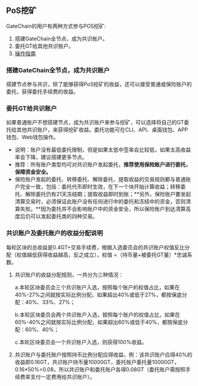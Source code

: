 ## PoS挖矿

GateChain的用户有两种方式参与POS挖矿:

1. 搭建GateChain全节点，成为共识账户。
2. 委托GT给其他共识账户。
3. [操作指南](../developers/gatechain-pos.md)

### 搭建GateChain全节点，成为共识账户
搭建节点参与共识，除了能够获得PoS挖矿的收益，还可以接受普通或保险账户的委托，获得委托手续费的收益。


### 委托GT给共识账户

如果普通账户不想搭建节点，成为共识账户来参与挖矿，可以选择将自己的GT委托给其他共识账户，来获得挖矿收益。委托功能可在CLI、API、桌面钱包、APP钱包、Web钱包操作。

* 说明：账户没有最低委托限制，但是如果太低中签率会比较低，如果太高收益率会下降，建议搭建更多节点。
* 推荐：所有账户类型均可对共识账户发起委托，**推荐使用保险账户进行委托，保障资金安全。**
* 保险账户发起的委托、转移委托、解除委托、提取收益的交易规则都与普通账户完全一致，包括：委托代币即时生效，在下一个块开始计算收益；转移委托、解除委托仍有21天冻结期；提取收益即时到账；**另外，保险账户要发起清算交易时，必须保证此账户没有任何进行中的委托和冻结中的资金，否则清算失败。**因为委托并不会影响账户中的资金安全，所以保险账户到达清算高度后仍可以发起委托类的四种交易。 	 
### 共识账户及委托账户的收益分配说明

每轮区块的总收益是0.4GT+交易手续费，根据入选委员会的共识账户权值反比分配（权值越低获得收益越高，反之成立），权值 =（持币量+被委托GT量）*忠诚系数。

1. 共识账户的收益分配规则，一共分为三种情况：

	a.本轮区块委员会三个共识账户入选，按照每个账户的权值占比，如果在40%-27%之间就按实际比例分配，如果超出40%或低于27%，都按保底分配：40%、33%、27%；

	b.本轮区块委员会两个共识账户入选，按照每个账户的权值占比，如果在60%-40%之间就按实际比例分配，如果超出60%或低于40%，都按保底分配：60%、40%；
	
	c.本轮区块委员会一个共识账户入选，则获得100%收益。
	
2. 共识账户与委托账户按照持币比例分配应得收益，例：该共识账户应得40%的收益即0.16GT，共识账户持币量10000GT，委托账户委托量10000GT，0.16*50%=0.08，所以共识账户和委托账户各得0.08GT（委托账户需按照手续费率支付一定费用给共识账户）。



